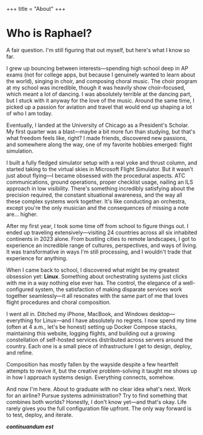 +++
title = "About"
+++

# Who is Raphael?

A fair question. I'm still figuring that out myself, but here's what I know so far.

I grew up bouncing between interests—spending high school deep in AP exams (not for college apps, but because I genuinely wanted to learn about the world), singing in choir, and composing choral music. The choir program at my school was incredible, though it was heavily show choir–focused, which meant a lot of dancing. I was absolutely terrible at the dancing part, but I stuck with it anyway for the love of the music. Around the same time, I picked up a passion for aviation and travel that would end up shaping a lot of who I am today.

Eventually, I landed at the University of Chicago as a President's Scholar. My first quarter was a blast—maybe a bit more fun than studying, but that's what freedom feels like, right? I made friends, discovered new passions, and somewhere along the way, one of my favorite hobbies emerged: flight simulation.

I built a fully fledged simulator setup with a real yoke and thrust column, and started taking to the virtual skies in Microsoft Flight Simulator. But it wasn't just about flying—I became obsessed with the procedural aspects. ATC communications, ground operations, proper checklist usage, nailing an ILS approach in low visibility. There's something incredibly satisfying about the precision required, the constant situational awareness, and the way all these complex systems work together. It's like conducting an orchestra, except you're the only musician and the consequences of missing a note are... higher.

After my first year, I took some time off from school to figure things out. I ended up traveling extensively—visiting 24 countries across all six inhabited continents in 2023 alone. From bustling cities to remote landscapes, I got to experience an incredible range of cultures, perspectives, and ways of living. It was transformative in ways I'm still processing, and I wouldn't trade that experience for anything.

When I came back to school, I discovered what might be my greatest obsession yet: **Linux**. Something about orchestrating systems just clicks with me in a way nothing else ever has. The control, the elegance of a well-configured system, the satisfaction of making disparate services work together seamlessly—it all resonates with the same part of me that loves flight procedures and choral composition.

I went all in. Ditched my iPhone, MacBook, and Windows desktop—everything for Linux—and I have absolutely no regrets. I now spend my time (often at 4 a.m., let's be honest) setting up Docker Compose stacks, maintaining this website, logging flights, and building out a growing constellation of self-hosted services distributed across servers around the country. Each one is a small piece of infrastructure I get to design, deploy, and refine.

Composition has mostly fallen by the wayside despite a few heartfelt attempts to revive it, but the creative problem-solving it taught me shows up in how I approach systems design. Everything connects, somehow.

And now I'm here. About to graduate with no clear idea what's next. Work for an airline? Pursue systems administration? Try to find something that combines both worlds? Honestly, I don't know yet—and that's okay. Life rarely gives you the full configuration file upfront. The only way forward is to test, deploy, and iterate.

***continuandum est***

